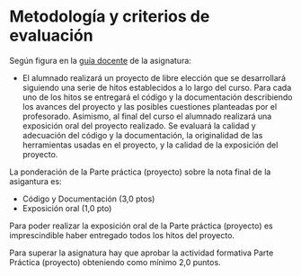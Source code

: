 # Metodología y criterios de evaluación

Según figura en la [guía docente](https://masteres.ugr.es/ingenieria-informatica/docencia/plan-estudios/guia-docente/M50/56/2/9) de la asignatura:

* El alumnado realizará un proyecto de libre elección que se desarrollará siguiendo una serie de hitos establecidos a lo largo del curso. Para cada uno de los hitos se entregará el código y la documentación describiendo los avances del proyecto y las posibles cuestiones planteadas por el profesorado. Asimismo, al final del curso el alumnado realizará una exposición oral del proyecto realizado. Se evaluará la calidad y adecuación del código y la documentación, la originalidad de las herramientas usadas en el proyecto, y la calidad de la exposición del proyecto.

La ponderación de la Parte práctica (proyecto) sobre la nota final de la asigantura es:
* Código y Documentación (3,0 ptos)
* Exposición oral (1,0 pto)

Para poder realizar la exposición oral de la Parte práctica (proyecto) es imprescindible haber entregado todos los hitos del proyecto.

Para superar la asignatura hay que aprobar la actividad formativa Parte Práctica (proyecto) obteniendo como mínimo 2,0 puntos.
